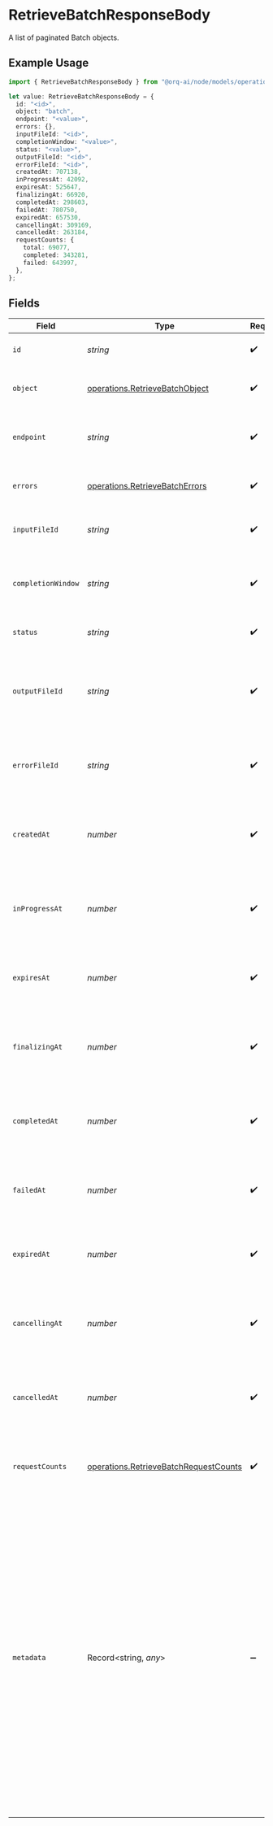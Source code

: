 # RetrieveBatchResponseBody

A list of paginated Batch objects.

## Example Usage

```typescript
import { RetrieveBatchResponseBody } from "@orq-ai/node/models/operations";

let value: RetrieveBatchResponseBody = {
  id: "<id>",
  object: "batch",
  endpoint: "<value>",
  errors: {},
  inputFileId: "<id>",
  completionWindow: "<value>",
  status: "<value>",
  outputFileId: "<id>",
  errorFileId: "<id>",
  createdAt: 707138,
  inProgressAt: 42092,
  expiresAt: 525647,
  finalizingAt: 66920,
  completedAt: 298603,
  failedAt: 780750,
  expiredAt: 657530,
  cancellingAt: 309169,
  cancelledAt: 263184,
  requestCounts: {
    total: 69077,
    completed: 343281,
    failed: 643997,
  },
};
```

## Fields

| Field                                                                                                                                                                                                                                                                                                                                | Type                                                                                                                                                                                                                                                                                                                                 | Required                                                                                                                                                                                                                                                                                                                             | Description                                                                                                                                                                                                                                                                                                                          |
| ------------------------------------------------------------------------------------------------------------------------------------------------------------------------------------------------------------------------------------------------------------------------------------------------------------------------------------ | ------------------------------------------------------------------------------------------------------------------------------------------------------------------------------------------------------------------------------------------------------------------------------------------------------------------------------------ | ------------------------------------------------------------------------------------------------------------------------------------------------------------------------------------------------------------------------------------------------------------------------------------------------------------------------------------ | ------------------------------------------------------------------------------------------------------------------------------------------------------------------------------------------------------------------------------------------------------------------------------------------------------------------------------------ |
| `id`                                                                                                                                                                                                                                                                                                                                 | *string*                                                                                                                                                                                                                                                                                                                             | :heavy_check_mark:                                                                                                                                                                                                                                                                                                                   | The ID of the batch job.                                                                                                                                                                                                                                                                                                             |
| `object`                                                                                                                                                                                                                                                                                                                             | [operations.RetrieveBatchObject](../../models/operations/retrievebatchobject.md)                                                                                                                                                                                                                                                     | :heavy_check_mark:                                                                                                                                                                                                                                                                                                                   | The object type, which is always batch.                                                                                                                                                                                                                                                                                              |
| `endpoint`                                                                                                                                                                                                                                                                                                                           | *string*                                                                                                                                                                                                                                                                                                                             | :heavy_check_mark:                                                                                                                                                                                                                                                                                                                   | The OpenAI API endpoint used by the batch.                                                                                                                                                                                                                                                                                           |
| `errors`                                                                                                                                                                                                                                                                                                                             | [operations.RetrieveBatchErrors](../../models/operations/retrievebatcherrors.md)                                                                                                                                                                                                                                                     | :heavy_check_mark:                                                                                                                                                                                                                                                                                                                   | Errors associated with the batch.                                                                                                                                                                                                                                                                                                    |
| `inputFileId`                                                                                                                                                                                                                                                                                                                        | *string*                                                                                                                                                                                                                                                                                                                             | :heavy_check_mark:                                                                                                                                                                                                                                                                                                                   | The ID of the input file for the batch.                                                                                                                                                                                                                                                                                              |
| `completionWindow`                                                                                                                                                                                                                                                                                                                   | *string*                                                                                                                                                                                                                                                                                                                             | :heavy_check_mark:                                                                                                                                                                                                                                                                                                                   | The time frame within which the batch should be processed.                                                                                                                                                                                                                                                                           |
| `status`                                                                                                                                                                                                                                                                                                                             | *string*                                                                                                                                                                                                                                                                                                                             | :heavy_check_mark:                                                                                                                                                                                                                                                                                                                   | The current status of the batch.                                                                                                                                                                                                                                                                                                     |
| `outputFileId`                                                                                                                                                                                                                                                                                                                       | *string*                                                                                                                                                                                                                                                                                                                             | :heavy_check_mark:                                                                                                                                                                                                                                                                                                                   | The ID of the file containing the outputs of successfully executed requests.                                                                                                                                                                                                                                                         |
| `errorFileId`                                                                                                                                                                                                                                                                                                                        | *string*                                                                                                                                                                                                                                                                                                                             | :heavy_check_mark:                                                                                                                                                                                                                                                                                                                   | The ID of the file containing the outputs of requests with errors.                                                                                                                                                                                                                                                                   |
| `createdAt`                                                                                                                                                                                                                                                                                                                          | *number*                                                                                                                                                                                                                                                                                                                             | :heavy_check_mark:                                                                                                                                                                                                                                                                                                                   | The Unix timestamp (in seconds) for when the batch was created.                                                                                                                                                                                                                                                                      |
| `inProgressAt`                                                                                                                                                                                                                                                                                                                       | *number*                                                                                                                                                                                                                                                                                                                             | :heavy_check_mark:                                                                                                                                                                                                                                                                                                                   | The Unix timestamp (in seconds) for when the batch started processing.                                                                                                                                                                                                                                                               |
| `expiresAt`                                                                                                                                                                                                                                                                                                                          | *number*                                                                                                                                                                                                                                                                                                                             | :heavy_check_mark:                                                                                                                                                                                                                                                                                                                   | The Unix timestamp (in seconds) for when the batch will expire.                                                                                                                                                                                                                                                                      |
| `finalizingAt`                                                                                                                                                                                                                                                                                                                       | *number*                                                                                                                                                                                                                                                                                                                             | :heavy_check_mark:                                                                                                                                                                                                                                                                                                                   | The Unix timestamp (in seconds) for when the batch started finalizing.                                                                                                                                                                                                                                                               |
| `completedAt`                                                                                                                                                                                                                                                                                                                        | *number*                                                                                                                                                                                                                                                                                                                             | :heavy_check_mark:                                                                                                                                                                                                                                                                                                                   | The Unix timestamp (in seconds) for when the batch was completed.                                                                                                                                                                                                                                                                    |
| `failedAt`                                                                                                                                                                                                                                                                                                                           | *number*                                                                                                                                                                                                                                                                                                                             | :heavy_check_mark:                                                                                                                                                                                                                                                                                                                   | The Unix timestamp (in seconds) for when the batch failed.                                                                                                                                                                                                                                                                           |
| `expiredAt`                                                                                                                                                                                                                                                                                                                          | *number*                                                                                                                                                                                                                                                                                                                             | :heavy_check_mark:                                                                                                                                                                                                                                                                                                                   | The Unix timestamp (in seconds) for when the batch expired.                                                                                                                                                                                                                                                                          |
| `cancellingAt`                                                                                                                                                                                                                                                                                                                       | *number*                                                                                                                                                                                                                                                                                                                             | :heavy_check_mark:                                                                                                                                                                                                                                                                                                                   | The Unix timestamp (in seconds) for when the batch started cancelling.                                                                                                                                                                                                                                                               |
| `cancelledAt`                                                                                                                                                                                                                                                                                                                        | *number*                                                                                                                                                                                                                                                                                                                             | :heavy_check_mark:                                                                                                                                                                                                                                                                                                                   | The Unix timestamp (in seconds) for when the batch was cancelled.                                                                                                                                                                                                                                                                    |
| `requestCounts`                                                                                                                                                                                                                                                                                                                      | [operations.RetrieveBatchRequestCounts](../../models/operations/retrievebatchrequestcounts.md)                                                                                                                                                                                                                                       | :heavy_check_mark:                                                                                                                                                                                                                                                                                                                   | The request counts for different statuses within the batch.                                                                                                                                                                                                                                                                          |
| `metadata`                                                                                                                                                                                                                                                                                                                           | Record<string, *any*>                                                                                                                                                                                                                                                                                                                | :heavy_minus_sign:                                                                                                                                                                                                                                                                                                                   | Set of 16 key-value pairs that can be attached to an object. This can be useful for storing additional information about the object in a structured format, and querying for objects via API or the dashboard.<br/><br/>Keys are strings with a maximum length of 64 characters. Values are strings with a maximum length of 512 characters. |